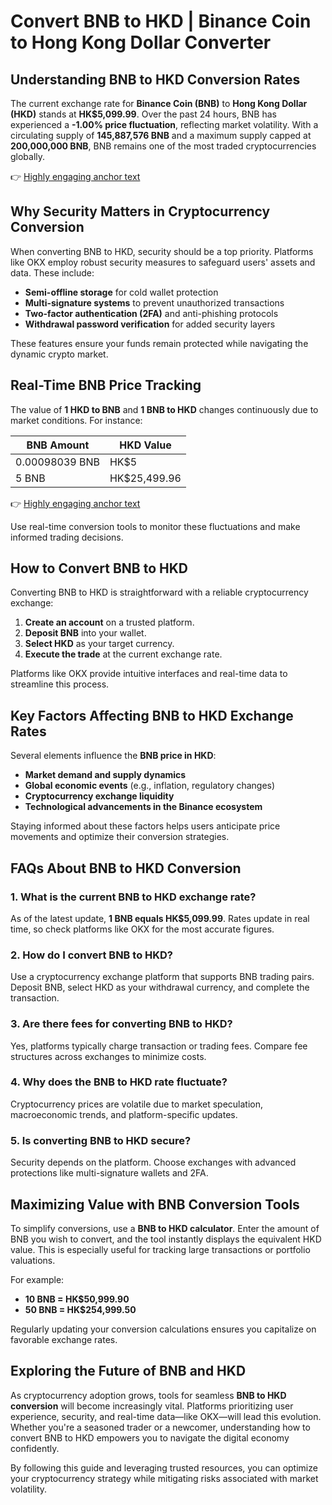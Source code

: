 # Convert BNB to HKD | Binance Coin to Hong Kong Dollar Converter  

## Understanding BNB to HKD Conversion Rates  

The current exchange rate for **Binance Coin (BNB)** to **Hong Kong Dollar (HKD)** stands at **HK$5,099.99**. Over the past 24 hours, BNB has experienced a **-1.00% price fluctuation**, reflecting market volatility. With a circulating supply of **145,887,576 BNB** and a maximum supply capped at **200,000,000 BNB**, BNB remains one of the most traded cryptocurrencies globally.  

👉 [Highly engaging anchor text](https://bit.ly/okx-bonus)  

## Why Security Matters in Cryptocurrency Conversion  

When converting BNB to HKD, security should be a top priority. Platforms like OKX employ robust security measures to safeguard users' assets and data. These include:  
- **Semi-offline storage** for cold wallet protection  
- **Multi-signature systems** to prevent unauthorized transactions  
- **Two-factor authentication (2FA)** and anti-phishing protocols  
- **Withdrawal password verification** for added security layers  

These features ensure your funds remain protected while navigating the dynamic crypto market.  

## Real-Time BNB Price Tracking  

The value of **1 HKD to BNB** and **1 BNB to HKD** changes continuously due to market conditions. For instance:  

| **BNB Amount** | **HKD Value** |  
|----------------|---------------|  
| 0.00098039 BNB  | HK$5          |  
| 5 BNB           | HK$25,499.96  |  

👉 [Highly engaging anchor text](https://bit.ly/okx-bonus)  

Use real-time conversion tools to monitor these fluctuations and make informed trading decisions.  

## How to Convert BNB to HKD  

Converting BNB to HKD is straightforward with a reliable cryptocurrency exchange:  
1. **Create an account** on a trusted platform.  
2. **Deposit BNB** into your wallet.  
3. **Select HKD** as your target currency.  
4. **Execute the trade** at the current exchange rate.  

Platforms like OKX provide intuitive interfaces and real-time data to streamline this process.  

## Key Factors Affecting BNB to HKD Exchange Rates  

Several elements influence the **BNB price in HKD**:  
- **Market demand and supply dynamics**  
- **Global economic events** (e.g., inflation, regulatory changes)  
- **Cryptocurrency exchange liquidity**  
- **Technological advancements in the Binance ecosystem**  

Staying informed about these factors helps users anticipate price movements and optimize their conversion strategies.  

## FAQs About BNB to HKD Conversion  

### 1. **What is the current BNB to HKD exchange rate?**  
As of the latest update, **1 BNB equals HK$5,099.99**. Rates update in real time, so check platforms like OKX for the most accurate figures.  

### 2. **How do I convert BNB to HKD?**  
Use a cryptocurrency exchange platform that supports BNB trading pairs. Deposit BNB, select HKD as your withdrawal currency, and complete the transaction.  

### 3. **Are there fees for converting BNB to HKD?**  
Yes, platforms typically charge transaction or trading fees. Compare fee structures across exchanges to minimize costs.  

### 4. **Why does the BNB to HKD rate fluctuate?**  
Cryptocurrency prices are volatile due to market speculation, macroeconomic trends, and platform-specific updates.  

### 5. **Is converting BNB to HKD secure?**  
Security depends on the platform. Choose exchanges with advanced protections like multi-signature wallets and 2FA.  

## Maximizing Value with BNB Conversion Tools  

To simplify conversions, use a **BNB to HKD calculator**. Enter the amount of BNB you wish to convert, and the tool instantly displays the equivalent HKD value. This is especially useful for tracking large transactions or portfolio valuations.  

For example:  
- **10 BNB = HK$50,999.90**  
- **50 BNB = HK$254,999.50**  

Regularly updating your conversion calculations ensures you capitalize on favorable exchange rates.  

## Exploring the Future of BNB and HKD  

As cryptocurrency adoption grows, tools for seamless **BNB to HKD conversion** will become increasingly vital. Platforms prioritizing user experience, security, and real-time data—like OKX—will lead this evolution. Whether you're a seasoned trader or a newcomer, understanding how to convert BNB to HKD empowers you to navigate the digital economy confidently.  

By following this guide and leveraging trusted resources, you can optimize your cryptocurrency strategy while mitigating risks associated with market volatility.